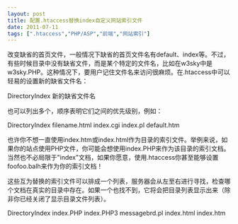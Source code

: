 ```yaml
---
layout: post
title: 配置.htaccess替换index自定义网站索引文件		
date: 2011-07-11
tags: [".htaccess","PHP/ASP","前端","网站索引"]
---
```


改变缺省的首页文件，一般情况下缺省的首页文件名有default、index等。不过，有些时候目录中没有缺省文件，而是某个特定的文件名，比如在w3sky中是 w3sky.PHP。这种情况下，要用户记住文件名来访问很麻烦。在.htaccess中可以轻易的设置新的缺省文件名：

DirectoryIndex 新的缺省文件名

也可以列出多个，顺序表明它们之间的优先级别，例如：

DirectoryIndex filename.html index.cgi index.pl default.htm

也许你不想一直使用index.htm或index.html作为目录的索引文件。举例来说，如果你的站点使用PHP文件，你可能会想使用index.PHP来作为该目录的索引文档。当然也不必局限于"index"文档，如果你愿意，使用.htaccess你甚至能够设置 foofoo.balh来作为你的索引文档！

这些互为替换的索引文件可以排成一个列表，服务器会从左至右进行寻找，检查哪个文档在真实的目录中存在。如果一个也找不到，它将会把目录列表显示出来（除非你已经关闭了显示目录文件列表）。

DirectoryIndex index.PHP index.PHP3 messagebrd.pl index.html index.htm		